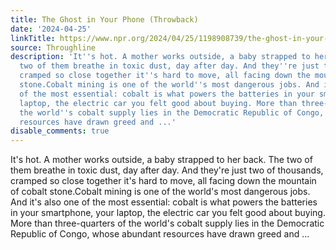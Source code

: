 ```yaml
---
title: The Ghost in Your Phone (Throwback)
date: '2024-04-25'
linkTitle: https://www.npr.org/2024/04/25/1198908739/the-ghost-in-your-phone
source: Throughline
description: 'It''s hot. A mother works outside, a baby strapped to her back. The
  two of them breathe in toxic dust, day after day. And they''re just two of thousands,
  cramped so close together it''s hard to move, all facing down the mountain of cobalt
  stone.Cobalt mining is one of the world''s most dangerous jobs. And it''s also one
  of the most essential: cobalt is what powers the batteries in your smartphone, your
  laptop, the electric car you felt good about buying. More than three-quarters of
  the world''s cobalt supply lies in the Democratic Republic of Congo, whose abundant
  resources have drawn greed and ...'
disable_comments: true
---
```

It's hot. A mother works outside, a baby strapped to her back. The two of them breathe in toxic dust, day after day. And they're just two of thousands, cramped so close together it's hard to move, all facing down the mountain of cobalt stone.Cobalt mining is one of the world's most dangerous jobs. And it's also one of the most essential: cobalt is what powers the batteries in your smartphone, your laptop, the electric car you felt good about buying. More than three-quarters of the world's cobalt supply lies in the Democratic Republic of Congo, whose abundant resources have drawn greed and ...